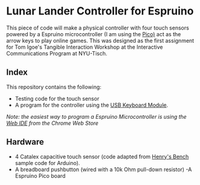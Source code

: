 # Lunar Lander Controller for Espruino

This piece of code will make a physical controller with four touch sensors powered by a Espruino microcontroller (I am using the [Pico)](http://www.espruino.com/Pico) act as the arrow keys to play online games. This was designed as the first assignment for Tom Igoe's Tangible Interaction Workshop at the Interactive Communications Program at NYU-Tisch. 

## Index
This repository contains the following: 

- Testing code for the touch sensor
- A program for the controller using the [USB Keyboard Module](http://www.espruino.com/modules/USBKeyboard.js). 

*Note: the easiest way to program a Espruino Microcontroller is using the [Web IDE](https://chrome.google.com/webstore/detail/espruino-web-ide/bleoifhkdalbjfbobjackfdifdneehpo) from the Chrome Web Store*

## Hardware 
- 4 Catalex capacitive touch sensor (code adapted from [Henry's Bench](http://henrysbench.capnfatz.com/henrys-bench/arduino-sensors-and-input/catalex-ttp223b-arduino-capacitive-touch-sensor-tutorial/) sample code for Arduino). 
- A breadboard pushbutton (wired with a 10k Ohm pull-down resistor)
-A Espruino Pico board

